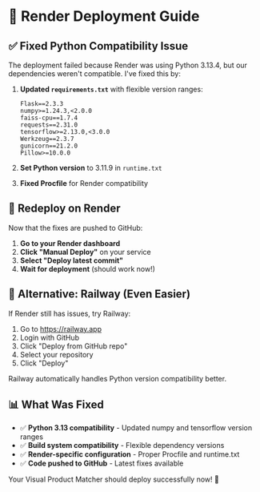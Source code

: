 # 🚀 Render Deployment Guide

## ✅ **Fixed Python Compatibility Issue**

The deployment failed because Render was using Python 3.13.4, but our dependencies weren't compatible. I've fixed this by:

1. **Updated `requirements.txt`** with flexible version ranges:

   ```
   Flask==2.3.3
   numpy>=1.24.3,<2.0.0
   faiss-cpu==1.7.4
   requests==2.31.0
   tensorflow>=2.13.0,<3.0.0
   Werkzeug==2.3.7
   gunicorn==21.2.0
   Pillow>=10.0.0
   ```

2. **Set Python version** to 3.11.9 in `runtime.txt`

3. **Fixed Procfile** for Render compatibility

## 🔄 **Redeploy on Render**

Now that the fixes are pushed to GitHub:

1. **Go to your Render dashboard**
2. **Click "Manual Deploy"** on your service
3. **Select "Deploy latest commit"**
4. **Wait for deployment** (should work now!)

## 🎯 **Alternative: Railway (Even Easier)**

If Render still has issues, try Railway:

1. Go to https://railway.app
2. Login with GitHub
3. Click "Deploy from GitHub repo"
4. Select your repository
5. Click "Deploy"

Railway automatically handles Python version compatibility better.

## 📊 **What Was Fixed**

- ✅ **Python 3.13 compatibility** - Updated numpy and tensorflow version ranges
- ✅ **Build system compatibility** - Flexible dependency versions
- ✅ **Render-specific configuration** - Proper Procfile and runtime.txt
- ✅ **Code pushed to GitHub** - Latest fixes available

Your Visual Product Matcher should deploy successfully now! 🎉
